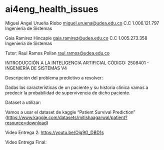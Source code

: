 # ai4eng_health_issues

Miguel Angel Urueña Riobo		miguel.uruena@udea.edu.co
					C.C 1.006.121.797
					Ingeniería de Sistemas
					
Gaia Ramirez Hincapíe		gaia.ramirez@udea.edu.co
					C.C 1.005.273.358
					Ingeniería de Sistemas

Tutor: 
Raul Ramos Pollan			raul.ramos@udea.edu.co


INTRODUCCIÓN A LA INTELIGENCIA ARTIFICIAL
CÓDIGO: 2508401 - INGENIERÍA DE SISTEMAS V4

Descripción del problema predictivo a resolver:

Dadas las características de un paciente y su historia clínica vamos a predecir la probabilidad de supervivencia de dicho paciente.

Dataset a utilizar:

Vamos a usar el dataset de kaggle “Patient Survival Prediction” (https://www.kaggle.com/datasets/mitishaagarwal/patient?resource=download)

Video Entrega 2: https://youtu.be/Oig9G_DBD1s

Video Entrega Final: 

